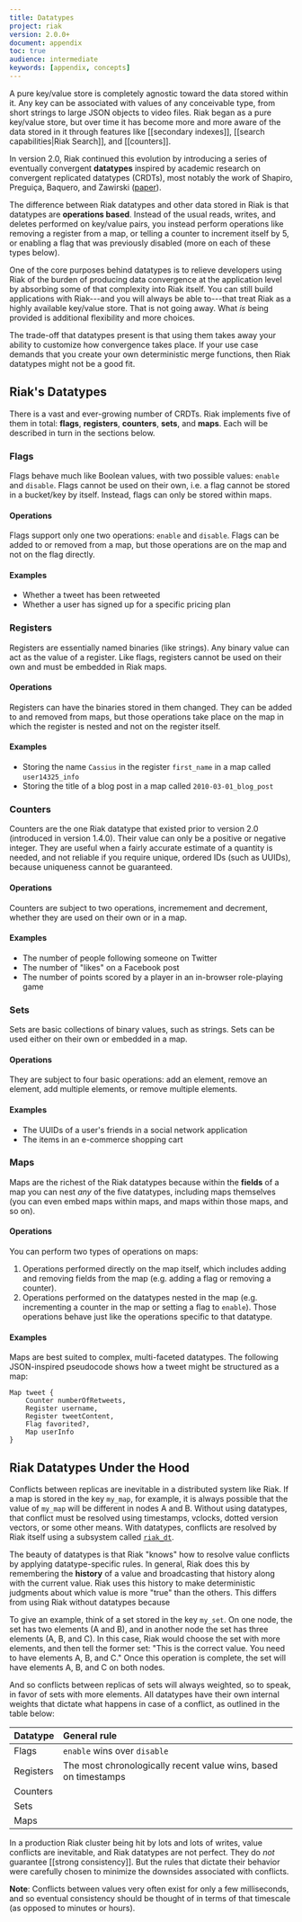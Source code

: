 ```yaml
---
title: Datatypes
project: riak
version: 2.0.0+
document: appendix
toc: true
audience: intermediate
keywords: [appendix, concepts]
---
```


A pure key/value store is completely agnostic toward the data stored within it. Any key can be associated with values of any conceivable type, from short strings to large JSON objects to video files. Riak began as a pure key/value store, but over time it has become more and more aware of the data stored in it through features like [[secondary indexes]], [[search capabilities|Riak Search]], and [[counters]].

In version 2.0, Riak continued this evolution by introducing a series of eventually convergent **datatypes** inspired by academic research on convergent replicated datatypes (CRDTs), most notably the work of Shapiro, Preguiça, Baquero, and Zawirski ([paper](http://hal.upmc.fr/docs/00/55/55/88/PDF/techreport.pdf)).

The difference between Riak datatypes and other data stored in Riak is that datatypes are **operations based**. Instead of the usual reads, writes, and deletes performed on key/value pairs, you instead perform operations like removing a register from a map, or telling a counter to increment itself by 5, or enabling a flag that was previously disabled (more on each of these types below).

One of the core purposes behind datatypes is to relieve developers using Riak of the burden of producing data convergence at the application level by absorbing some of that complexity into Riak itself. You can still build applications with Riak---and you will always be able to---that treat Riak as a highly available key/value store. That is not going away. What _is_ being provided is additional flexibility and more choices.

The trade-off that datatypes present is that using them takes away your ability to customize how convergence takes place. If your use case demands that you create your own deterministic merge functions, then Riak datatypes might not be a good fit.

## Riak's Datatypes

There is a vast and ever-growing number of CRDTs. Riak implements five of them in total: **flags**, **registers**, **counters**, **sets**, and **maps**. Each will be described in turn in the sections below.

### Flags

Flags behave much like Boolean values, with two possible values: `enable` and `disable`. Flags cannot be used on their own, i.e. a flag cannot be stored in a bucket/key by itself. Instead, flags can only be stored within maps.

#### Operations

Flags support only one two operations: `enable` and `disable`. Flags can be added to or removed from a map, but those operations are on the map and not on the flag directly.

#### Examples

* Whether a tweet has been retweeted
* Whether a user has signed up for a specific pricing plan

### Registers

Registers are essentially named binaries (like strings). Any binary value can act as the value of a register. Like flags, registers cannot be used on their own and must be embedded in Riak maps.

#### Operations

Registers can have the binaries stored in them changed. They can be added to and removed from maps, but those operations take place on the map in which the register is nested and not on the register itself.

#### Examples

* Storing the name `Cassius` in the register `first_name` in a map called `user14325_info`
* Storing the title of a blog post in a map called `2010-03-01_blog_post`

### Counters

Counters are the one Riak datatype that existed prior to version 2.0 (introduced in version 1.4.0). Their value can only be a positive or negative integer. They are useful when a fairly accurate estimate of a quantity is needed, and not reliable if you require unique, ordered IDs (such as UUIDs), because uniqueness cannot be guaranteed.

#### Operations

Counters are subject to two operations, incremement and decrement, whether they are used on their own or in a map.

#### Examples

* The number of people following someone on Twitter
* The number of "likes" on a Facebook post
* The number of points scored by a player in an in-browser role-playing game

### Sets

Sets are basic collections of binary values, such as strings. Sets can be used either on their own or embedded in a map.

#### Operations

They are subject to four basic operations: add an element, remove an element, add multiple elements, or remove multiple elements.

#### Examples

* The UUIDs of a user's friends in a social network application
* The items in an e-commerce shopping cart

### Maps

Maps are the richest of the Riak datatypes because within the **fields** of a map you can nest _any_ of the five datatypes, including maps themselves (you can even embed maps within maps, and maps within those maps, and so on).

#### Operations

You can perform two types of operations on maps:

1. Operations performed directly on the map itself, which includes adding and removing fields from the map (e.g. adding a flag or removing a counter).
2. Operations performed on the datatypes nested in the map (e.g. incrementing a counter in the map or setting a flag to `enable`). Those operations behave just like the operations specific to that datatype.

#### Examples

Maps are best suited to complex, multi-faceted datatypes. The following JSON-inspired pseudocode shows how a tweet might be structured as a map:

```
Map tweet {
    Counter numberOfRetweets,
    Register username,
    Register tweetContent,
    Flag favorited?,
    Map userInfo
}
```

## Riak Datatypes Under the Hood

Conflicts between replicas are inevitable in a distributed system like Riak. If a map is stored in the key `my_map`, for example, it is always possible that the value of `my_map` will be different in nodes A and B. Without using datatypes, that conflict must be resolved using timestamps, vclocks, dotted version vectors, or some other means. With datatypes, conflicts are resolved by Riak itself using a subsystem called [`riak_dt`](https://github.com/basho/riak_dt).

The beauty of datatypes is that Riak "knows" how to resolve value conflicts by applying datatype-specific rules. In general, Riak does this by remembering the **history** of a value and broadcasting that history along with the current value. Riak uses this history to make deterministic judgments about which value is more "true" than the others. This differs from using Riak without datatypes because 

To give an example, think of a set stored in the key `my_set`. On one node, the set has two elements (A and B), and in another node the set has three elements (A, B, and C). In this case, Riak would choose the set with more elements, and then tell the former set: "This is the correct value. You need to have elements A, B, and C." Once this operation is complete, the set will have elements A, B, and C on both nodes.

And so conflicts between replicas of sets will always weighted, so to speak, in favor of sets with more elements. All datatypes have their own internal weights that dictate what happens in case of a conflict, as outlined in the table below:

Datatype | General rule
:--------|:------------
Flags | `enable` wins over `disable`
Registers | The most chronologically recent value wins, based on timestamps
Counters | 
Sets | 
Maps |

In a production Riak cluster being hit by lots and lots of writes, value conflicts are inevitable, and Riak datatypes are not perfect. They do _not_ guarantee [[strong consistency]]. But the rules that dictate their behavior were carefully chosen to minimize the downsides associated with conflicts.

**Note**: Conflicts between values very often exist for only a few milliseconds, and so eventual consistency should be thought of in terms of that timescale (as opposed to minutes or hours).
